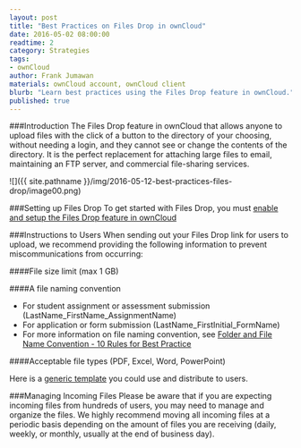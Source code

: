 ```yaml
---
layout: post
title: "Best Practices on Files Drop in ownCloud"
date: 2016-05-02 08:00:00
readtime: 2
category: Strategies
tags:
- ownCloud
author: Frank Jumawan
materials: ownCloud account, ownCloud client
blurb: "Learn best practices using the Files Drop feature in ownCloud."
published: true
---
```


###Introduction
The Files Drop feature in ownCloud that allows anyone to upload files with the click of a button to the directory of your choosing, without needing a login, and they cannot see or change the contents of the directory. It is the perfect replacement for attaching large files to email, maintaining an FTP server, and commercial file-sharing services.

  ![]({{ site.pathname }}/img/2016-05-12-best-practices-files-drop/image00.png)

###Setting up Files Drop
To get started with Files Drop, you must [enable and setup the Files Drop feature in ownCloud](https://assist.coe.hawaii.edu/how-to/2016/05/08/set-up-files-drop-in-owncloud.html)

###Instructions to Users
When sending out your Files Drop link for users to upload, we recommend providing the following information to prevent miscommunications from occurring:

####File size limit (max 1 GB)

####A file naming convention
- For student assignment or assessment submission (LastName_FirstName_AssignmentName)
- For application or form submission (LastName_FirstInitial_FormName)
- For more information on file naming convention, see [Folder and File Name Convention - 10 Rules for Best Practice](http://www.exadox.com/en/articles/file-naming-convention-ten-rules-best-practice)

####Acceptable file types (PDF, Excel, Word, PowerPoint)

Here is a [generic template](https://docs.google.com/document/d/1zuWZTbm8BAus1QrOBUnTROZ_elOQpsCGESkNJPybCas/edit) you could use and distribute to users.

###Managing Incoming Files
Please be aware that if you are expecting incoming files from hundreds of users, you may need to manage and organize the files. We highly recommend moving all incoming files at a periodic basis depending on the amount of files you are receiving (daily, weekly, or monthly, usually at the end of business day).

